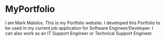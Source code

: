 # MyPortfolio

I am Mark Malolos.
This is my Portfolio website.
I developed this Portfolio to be used in my current 
job application for Software Engineer/Developer.
I can also work as an IT Support Engineer or Technical Support Engineer.
